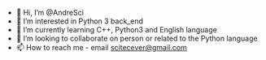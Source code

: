 - 👋 Hi, I’m @AndreSci
- 👀 I’m interested in Python 3 back_end
- 🌱 I’m currently learning C++, Python3 and English language
- 💞️ I’m looking to collaborate on person or related to the Python language
- 📫 How to reach me - email scitecever@gmail.com

<!---
AndreSci/AndreSci is a ✨ special ✨ repository because its `README.md` (this file) appears on your GitHub profile.
You can click the Preview link to take a look at your changes.
--->

